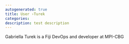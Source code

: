 ```yaml
---
autogenerated: true
title: User ›Turek
categories: 
description: test description
---
```


Gabriella Turek is a Fiji DevOps and developer at MPI-CBG
